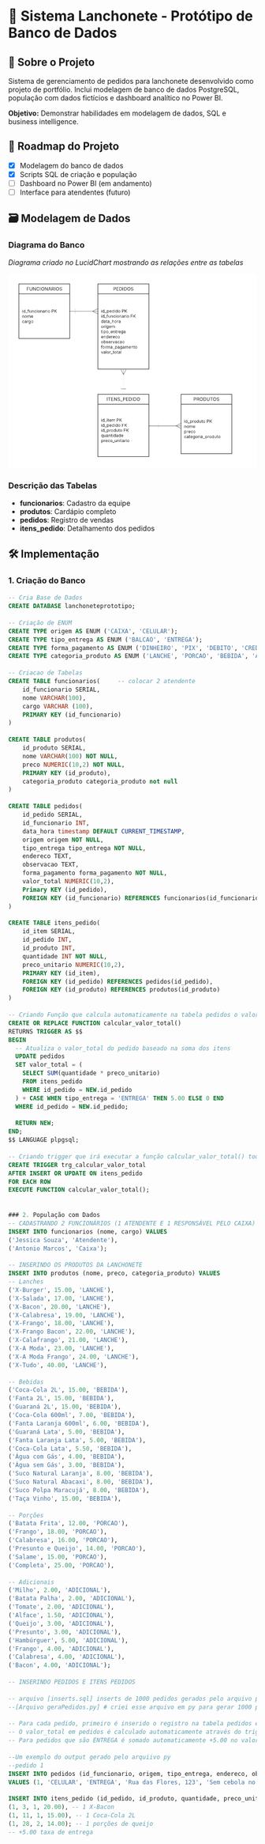 # 🍔 Sistema Lanchonete - Protótipo de Banco de Dados

## 📖 Sobre o Projeto
Sistema de gerenciamento de pedidos para lanchonete desenvolvido como projeto de portfólio. Inclui modelagem de banco de dados PostgreSQL, população com dados fictícios e dashboard analítico no Power BI.

**Objetivo:** Demonstrar habilidades em modelagem de dados, SQL e business intelligence.

## 🎯 Roadmap do Projeto
- [x] Modelagem do banco de dados
- [x] Scripts SQL de criação e população
- [ ] Dashboard no Power BI (em andamento)
- [ ] Interface para atendentes (futuro)

## 🗃️ Modelagem de Dados
### Diagrama do Banco

*Diagrama criado no LucidChart mostrando as relações entre as tabelas*

![Modelagem do Banco](imgs/diagramaBDLanchonete.png)

### Descrição das Tabelas
- **funcionarios**: Cadastro da equipe
- **produtos**: Cardápio completo  
- **pedidos**: Registro de vendas
- **itens_pedido**: Detalhamento dos pedidos

## 🛠️ Implementação

### 1. Criação do Banco
```sql
-- Cria Base de Dados
CREATE DATABASE lanchoneteprototipo;

-- Criação de ENUM
CREATE TYPE origem AS ENUM ('CAIXA', 'CELULAR');
CREATE TYPE tipo_entrega AS ENUM ('BALCAO', 'ENTREGA');
CREATE TYPE forma_pagamento AS ENUM ('DINHEIRO', 'PIX', 'DEBITO', 'CREDITO');
CREATE TYPE categoria_produto AS ENUM ('LANCHE', 'PORCAO', 'BEBIDA', 'ADICIONAL');

-- Criacao de Tabelas
CREATE TABLE funcionarios(     -- colocar 2 atendente
	id_funcionario SERIAL,
	nome VARCHAR(100),
	cargo VARCHAR (100),
	PRIMARY KEY (id_funcionario)
)

CREATE TABLE produtos(
	id_produto SERIAL,
	nome VARCHAR(100) NOT NULL,
	preco NUMERIC(10,2) NOT NULL,
	PRIMARY KEY (id_produto),
	categoria_produto categoria_produto not null
)

CREATE TABLE pedidos(           
	id_pedido SERIAL,
	id_funcionario INT,
	data_hora timestamp DEFAULT CURRENT_TIMESTAMP,
	origem origem NOT NULL,
	tipo_entrega tipo_entrega NOT NULL,
	endereco TEXT,
	observacao TEXT,
	forma_pagamento forma_pagamento NOT NULL,
	valor_total NUMERIC(10,2),
	Primary KEY (id_pedido),
	FOREIGN KEY (id_funcionario) REFERENCES funcionarios(id_funcionario)
)

CREATE TABLE itens_pedido(
	id_item SERIAL,
	id_pedido INT,
	id_produto INT,
	quantidade INT NOT NULL,
	preco_unitario NUMERIC(10,2),
	PRIMARY KEY (id_item),
	FOREIGN KEY (id_pedido) REFERENCES pedidos(id_pedido),
	FOREIGN KEY (id_produto) REFERENCES produtos(id_produto)
)

-- Criando Função que calcula automaticamente na tabela pedidos o valor do campo [valor_total]
CREATE OR REPLACE FUNCTION calcular_valor_total()
RETURNS TRIGGER AS $$
BEGIN
  -- Atualiza o valor_total do pedido baseado na soma dos itens
  UPDATE pedidos
  SET valor_total = (
    SELECT SUM(quantidade * preco_unitario)
    FROM itens_pedido
    WHERE id_pedido = NEW.id_pedido
  ) + CASE WHEN tipo_entrega = 'ENTREGA' THEN 5.00 ELSE 0 END
  WHERE id_pedido = NEW.id_pedido;

  RETURN NEW;
END;
$$ LANGUAGE plpgsql;

-- Criando trigger que irá executar a função calcular_valor_total() toda vez que um item for inserido em itens_pedido
CREATE TRIGGER trg_calcular_valor_total
AFTER INSERT OR UPDATE ON itens_pedido
FOR EACH ROW
EXECUTE FUNCTION calcular_valor_total();


### 2. População com Dados
-- CADASTRANDO 2 FUNCIONÁRIOS (1 ATENDENTE E 1 RESPONSÁVEL PELO CAIXA)
INSERT INTO funcionarios (nome, cargo) VALUES
('Jessica Souza', 'Atendente'),
('Antonio Marcos', 'Caixa');

-- INSERINDO OS PRODUTOS DA LANCHONETE
INSERT INTO produtos (nome, preco, categoria_produto) VALUES
-- Lanches
('X-Burger', 15.00, 'LANCHE'),
('X-Salada', 17.00, 'LANCHE'),
('X-Bacon', 20.00, 'LANCHE'),
('X-Calabresa', 19.00, 'LANCHE'),
('X-Frango', 18.00, 'LANCHE'),
('X-Frango Bacon', 22.00, 'LANCHE'),
('X-Calafrango', 21.00, 'LANCHE'),
('X-A Moda', 23.00, 'LANCHE'),
('X-A Moda Frango', 24.00, 'LANCHE'),
('X-Tudo', 40.00, 'LANCHE'),

-- Bebidas
('Coca-Cola 2L', 15.00, 'BEBIDA'),
('Fanta 2L', 15.00, 'BEBIDA'),
('Guaraná 2L', 15.00, 'BEBIDA'),
('Coca-Cola 600ml', 7.00, 'BEBIDA'),
('Fanta Laranja 600ml', 6.00, 'BEBIDA'),
('Guaraná Lata', 5.00, 'BEBIDA'),
('Fanta Laranja Lata', 5.00, 'BEBIDA'),
('Coca-Cola Lata', 5.50, 'BEBIDA'),
('Água com Gás', 4.00, 'BEBIDA'),
('Água sem Gás', 3.00, 'BEBIDA'),
('Suco Natural Laranja', 8.00, 'BEBIDA'),
('Suco Natural Abacaxi', 8.00, 'BEBIDA'),
('Suco Polpa Maracujá', 8.00, 'BEBIDA'),
('Taça Vinho', 15.00, 'BEBIDA'),

-- Porções
('Batata Frita', 12.00, 'PORCAO'),
('Frango', 18.00, 'PORCAO'),
('Calabresa', 16.00, 'PORCAO'),
('Presunto e Queijo', 14.00, 'PORCAO'),
('Salame', 15.00, 'PORCAO'),
('Completa', 25.00, 'PORCAO'),

-- Adicionais
('Milho', 2.00, 'ADICIONAL'),
('Batata Palha', 2.00, 'ADICIONAL'),
('Tomate', 2.00, 'ADICIONAL'),
('Alface', 1.50, 'ADICIONAL'),
('Queijo', 3.00, 'ADICIONAL'),
('Presunto', 3.00, 'ADICIONAL'),
('Hambúrguer', 5.00, 'ADICIONAL'),
('Frango', 4.00, 'ADICIONAL'),
('Calabresa', 4.00, 'ADICIONAL'),
('Bacon', 4.00, 'ADICIONAL');

-- INSERINDO PEDIDOS E ITENS PEDIDOS

-- arquivo [inserts.sql] inserts de 1000 pedidos gerados pelo arquivo python
--[Arquivo geraPedidos.py] # criei esse arquivo em py para gerar 1000 pedidos, assim possibilita uma analise mais elaborada

-- Para cada pedido, primeiro é inserido o registro na tabela pedidos e depois os itens na tabela itens_pedido. 
-- O valor_total em pedidos é calculado automaticamente através do trigger criado.
-- Para pedidos que são ENTREGA é somado automaticamente +5.00 no valor total considerando uma taxa de entrega

--Um exemplo do output gerado pelo arquiivo py
--pedido 1
INSERT INTO pedidos (id_funcionario, origem, tipo_entrega, endereco, observacao, forma_pagamento, valor_total) 
VALUES (1, 'CELULAR', 'ENTREGA', 'Rua das Flores, 123', 'Sem cebola no X-Bacon', 'PIX', 54.00);

INSERT INTO itens_pedido (id_pedido, id_produto, quantidade, preco_unitario) VALUES
(1, 3, 1, 20.00), -- 1 X-Bacon
(1, 11, 1, 15.00), -- 1 Coca-Cola 2L
(1, 28, 2, 14.00); -- 1 porções de queijo
-- +5.00 taxa de entrega

